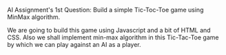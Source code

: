 AI Assignment's 1st Question: Build a simple Tic-Toc-Toe game using MinMax algorithm.

We are going to build this game using Javascript and a bit of HTML and CSS. Also we shall implement min-max algorithm in this Tic-Tac-Toe game by which we can play against an AI as a player.  
